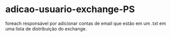 # adicao-usuario-exchange-PS
foreach responsável por adicionar contas de email que estão em um .txt em uma lista de distribuição do exchange.
